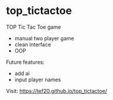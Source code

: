 # top_tictactoe
TOP Tic Tac Toe game
- manual two player game
- clean interface
- OOP

Future features:
- add ai 
- input player names

Visit: https://tef20.github.io/top_tictactoe/

